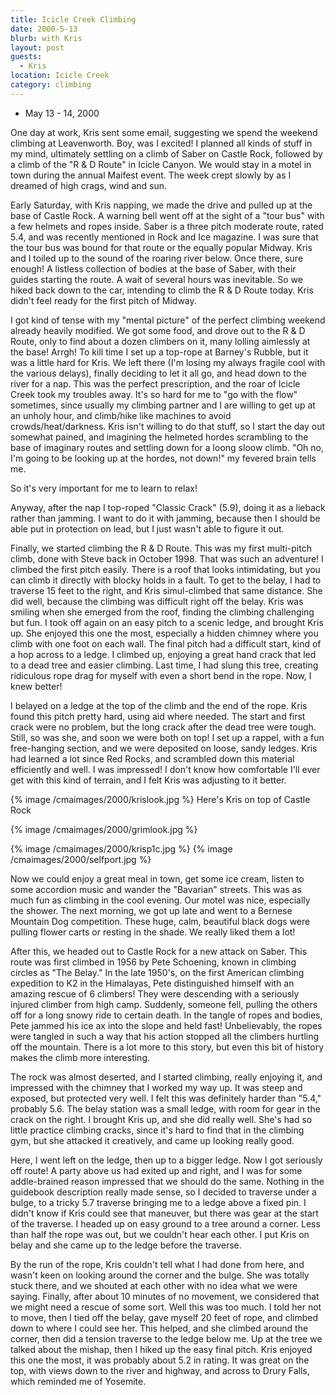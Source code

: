 ```yaml
---
title: Icicle Creek Climbing
date: 2000-5-13
blurb: with Kris
layout: post
guests:
  - Kris
location: Icicle Creek
category: climbing
---
```


* May 13 - 14, 2000

One day at work, Kris sent some email, suggesting we spend the weekend climbing
at Leavenworth. Boy, was I excited! I planned all kinds of stuff in my mind,
ultimately settling on a climb of Saber on Castle Rock, followed by a climb of
the "R & D Route" in Icicle Canyon.  We would stay in a motel in town during
the annual Maifest event. The week crept slowly by as I dreamed of high crags,
wind and sun.


Early Saturday, with Kris napping, we made the drive and pulled up at the base
of Castle Rock. A warning bell went off at the sight of a "tour bus" with a few
helmets and ropes inside.  Saber is a three pitch moderate route, rated 5.4, and
was recently mentioned in Rock and Ice magazine. I was sure that the tour bus
was bound for that route or the equally popular Midway. Kris and I toiled up to
the sound of the roaring river below. Once there, sure enough! A listless
collection of bodies at the base of Saber, with their guides starting the route.
A wait of several hours was inevitable. So we hiked back down to the car,
intending to climb the R & D Route today. Kris didn't feel ready for the first
pitch of Midway.


I got kind of tense with my "mental picture" of the perfect climbing weekend
already heavily modified. We got some food, and drove out to the R \& D Route,
only to find about a dozen climbers on it, many lolling aimlessly at the base!
Arrgh! To kill time I set up a top-rope at Barney's Rubble, but it was a little
hard for Kris. We left there (I'm losing my always fragile cool with the various
delays), finally deciding to let it all go, and head down to the river for
a nap. This was the perfect prescription, and the roar of Icicle Creek took
my troubles away. It's so hard for me to "go with the flow" sometimes, since
usually my climbing partner and I are willing to get up at an unholy hour,
and climb/hike like machines to avoid crowds/heat/darkness. Kris isn't willing
to do that stuff, so I start the day out somewhat pained, and imagining the
helmeted hordes scrambling to the base of imaginary routes and settling down
for a loong sloow climb. "Oh no, I'm going to be looking up at the hordes,
not down!" my fevered brain tells me.


So it's very important for me to learn to relax!


Anyway, after the nap I top-roped "Classic Crack" (5.9), doing it as a
lieback rather than jamming. I want to do it with jamming, because then I
should be able put in protection on lead, but I just wasn't able to figure
it out.


Finally, we started climbing the R & D Route. 
This was my first multi-pitch climb,
done with Steve back in October 1998. That was such an adventure! I climbed
the first pitch easily. There is a roof that looks intimidating, but you
can climb it directly with blocky holds in a fault. To get to the belay,
I had to traverse 15 feet to the right, and Kris simul-climbed that same
distance. She did well, because the climbing was difficult right off
the belay. Kris was smiling when she emerged from the roof, finding the
climbing challenging but fun. I took off again on an easy pitch to
a scenic ledge, and brought Kris up. She enjoyed this one the most,
especially a hidden chimney where you climb with one foot on each wall.
The final pitch had a difficult start, kind of a hop across to a ledge.
I climbed up, enjoying a great hand crack that led to a dead tree and
easier climbing. Last time, I had slung this tree, creating ridiculous
rope drag for myself with even a short bend in the rope. Now, I knew
better!


I belayed on a ledge at the top of the climb and the end of the rope.
Kris found this pitch pretty hard, using aid where needed. The start and
first crack were no problem, but the long crack after the dead tree were
tough. Still, so was she, and soon we were both on top! I set up a rappel,
with a fun free-hanging section, and we were deposited on loose, sandy
ledges. Kris had learned a lot since Red Rocks, and scrambled down this
material efficiently and well. I was impressed! I don't know how comfortable
I'll ever get with this kind of terrain, and I felt Kris was adjusting to
it better. 

{% image /cmaimages/2000/krislook.jpg %}
Here's Kris on top of Castle Rock

{% image /cmaimages/2000/grimlook.jpg %}

{% image /cmaimages/2000/krisp1c.jpg %}
{% image /cmaimages/2000/selfport.jpg %}


Now we could enjoy a great meal in town, get some ice cream, listen to some
accordion music and wander the "Bavarian" streets. This was as much fun as
climbing in the cool evening. Our motel was nice, especially the shower.
The next morning, we got up late and went to a Bernese Mountain Dog 
competition. These huge, calm, beautiful black dogs were pulling flower
carts or resting in the shade. We really liked them a lot!


After this, we headed out to Castle Rock for a new attack on Saber. This route
was first climbed in 1956 by Pete Schoening, known in climbing circles as
"The Belay." In the late 1950's, on the first American climbing expedition
to K2 in the Himalayas, Pete distinguished himself with an amazing rescue
of 6 climbers! They were descending with a seriously injured climber from
high camp. Suddenly, someone fell, pulling the others off for a long snowy ride
to certain death. In the tangle of ropes and bodies, Pete jammed his ice ax
into the slope and held fast! Unbelievably, the ropes were tangled in such a
way that his action stopped all the climbers hurtling off the mountain.
There is a lot more to this story, but even this bit of history makes the climb
more interesting.


The rock was almost deserted, and I started climbing, really enjoying it, and
impressed with the chimney that I worked my way up. It was steep and exposed,
but protected very well. I felt this was definitely harder than "5.4," probably
5.6. The belay station was a small ledge, with room for gear in the crack on
the right. I brought Kris up, and she did really well. She's had so little
practice climbing cracks, since it's hard to find that in the climbing gym,
but she attacked it creatively, and came up looking really good.


Here, I went left on the ledge, then up to a bigger ledge. Now I got seriously
off route! A party above us had exited up and right, and I was for some
addle-brained reason impressed that we should do the same. Nothing in the
guidebook description really made sense, so I decided to traverse under
a bulge, to a tricky 5.7 traverse bringing me to a ledge above a fixed
pin. I didn't know if Kris could see that maneuver, but there was gear
at the start of the traverse. I headed up on easy ground to a tree around
a corner. Less than half the rope was out, but we couldn't hear each other.
I put Kris on belay and she came up to the ledge before the traverse.


By the run of the rope, Kris couldn't tell what I had done from here, and
wasn't keen on looking around the corner and the bulge. She was totally
stuck there, and we shouted at each other with no idea what we were saying.
Finally, after about 10 minutes of no movement, we considered that we
might need a rescue of some sort. Well this was too much. I told her not
to move, then I tied off the belay, gave myself 20 feet of rope, and 
climbed down to where I could see her. This helped, and she climbed around
the corner, then did a tension traverse to the ledge below me. Up at the
tree we talked about the mishap, then I hiked up the easy final pitch.
Kris enjoyed this one the most, it was probably about 5.2 in rating.
It was great on the top, with views down to the river and highway,
and across to Drury Falls, which reminded me of Yosemite.
